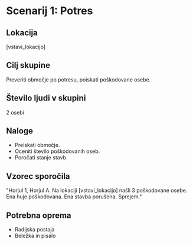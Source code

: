 # Scenarij 1: Potres

## Lokacija
[vstavi_lokacijo]

## Cilj skupine
Preveriti območje po potresu, poiskati poškodovane osebe.

## Število ljudi v skupini
2 osebi

## Naloge
- Preiskati območje.
- Oceniti število poškodovanih oseb.
- Poročati stanje stavb.

## Vzorec sporočila
"Horjul 1, Horjul A. Na lokaciji [vstavi_lokacijo] našli 3 poškodovane osebe. Ena huje poškodovana. Ena stavba porušena. Sprejem."

## Potrebna oprema
- Radijska postaja
- Beležka in pisalo
